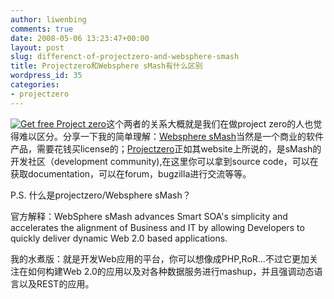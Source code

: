```yaml
---
author: liwenbing
comments: true
date: 2008-05-06 13:23:47+00:00
layout: post
slug: differenct-of-projectzero-and-websphere-smash
title: Projectzero和Websphere sMash有什么区别
wordpress_id: 35
categories:
- projectzero
---
```


[![Get free Project zero](http://www-306.ibm.com//software/webservers/smash/images/graphic-project-zero.jpg)](http://www.projectzero.org/download)这个两者的关系大概就是我们在做project zero的人也觉得难以区分。分享一下我的简单理解：[Websphere sMash](http://www-306.ibm.com/software/webservers/smash/)当然是一个商业的软件产品，需要花钱买license的；[Projectzero](http://www.projectzero.org)正如其website上所说的，是sMash的开发社区（development community),在这里你可以拿到source code，可以在获取documentation，可以在forum，bugzilla进行交流等等。

P.S. 什么是projectzero/Websphere sMash？

官方解释：WebSphere sMash advances Smart SOA's simplicity and accelerates the alignment of Business and IT by allowing Developers to quickly deliver dynamic Web 2.0 based applications.

我的水煮版：就是开发Web应用的平台，你可以想像成PHP,RoR...不过它更加关注在如何构建Web 2.0的应用以及对各种数据服务进行mashup，并且强调动态语言以及REST的应用。
